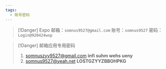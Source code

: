 ```yaml
---
tags:
  - 账号密码
---
```


> [!Danger] Expo
> 邮箱：`somnus9527@gmail.com`
> 账号：`somnus9527`
> 密码：`Login@920424wxp`

>[!Danger] 邮箱应用专用密码
>1. somnuszyy9527@gmail.com
>**infi suhm wehs ueny**
>2. somnus9527@yeah.net
>**LOSTGZYYZBBOHPKG**

